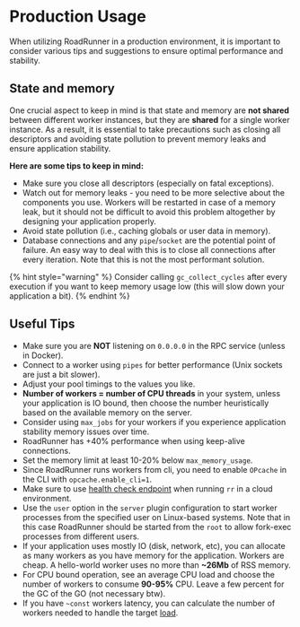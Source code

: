 # Production Usage

When utilizing RoadRunner in a production environment, it is important to consider various tips and suggestions to
ensure optimal performance and stability.

## State and memory

One crucial aspect to keep in mind is that state and memory are **not shared** between different worker instances, but
they are **shared** for a single worker instance. As a result, it is essential to take precautions such as closing all
descriptors and avoiding state pollution to prevent memory leaks and ensure application stability.

**Here are some tips to keep in mind:**

- Make sure you close all descriptors (especially on fatal exceptions).
- Watch out for memory leaks - you need to be more selective about the components you use. Workers will be restarted in
  case of a memory leak, but it should not be difficult to avoid this problem altogether by designing your application
  properly.
- Avoid state pollution (i.e., caching globals or user data in memory).
- Database connections and any `pipe`/`socket` are the potential point of failure. An easy way to deal with this is to
  close all connections after every iteration. Note that this is not the most performant solution.

{% hint style="warning" %}
Consider calling `gc_collect_cycles` after every execution if you want to keep memory usage low (this will slow down
your application a bit).
{% endhint %}

## Useful Tips

- Make sure you are **NOT** listening on `0.0.0.0` in the RPC service (unless in Docker).
- Connect to a worker using `pipes` for better performance (Unix sockets are just a bit slower).
- Adjust your pool timings to the values you like.
- **Number of workers = number of CPU threads** in your system, unless your application is IO bound, then choose the
  number heuristically based on the available memory on the server.
- Consider using `max_jobs` for your workers if you experience application stability memory issues over time.
- RoadRunner has +40% performance when using keep-alive connections.
- Set the memory limit at least 10-20% below `max_memory_usage`.
- Since RoadRunner runs workers from cli, you need to enable `OPcache` in the CLI with `opcache.enable_cli=1`.
- Make sure to use [health check endpoint](../lab/health.md) when running `rr` in a cloud environment.
- Use the `user` option in the `server` plugin configuration to start worker processes from the specified user on
  Linux-based systems. Note that in this case RoadRunner should be started from the `root` to allow fork-exec processes
  from different users.
- If your application uses mostly IO (disk, network, etc), you can allocate as many workers as you have memory for the
  application. Workers are cheap. A hello-world worker uses no more than **~26Mb** of RSS memory.
- For CPU bound operation, see an average CPU load and choose the number of workers to consume **90-95%** CPU. Leave a
  few percent for the GC of the GO (not necessary btw).
- If you have `~const` workers latency, you can calculate the number of workers needed to handle the
  target [load](https://github.com/spiral/roadrunner/discussions/799#discussioncomment-1332646).
